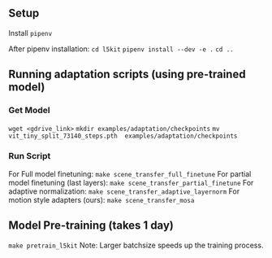 ## Setup

Install `pipenv` 

After pipenv installation:
`cd l5kit`
`pipenv install --dev -e .`
`cd ..`

## Running adaptation scripts (using pre-trained model)

### Get Model
`wget <gdrive_link>`
`mkdir examples/adaptation/checkpoints`
`mv vit_tiny_split_73140_steps.pth  examples/adaptation/checkpoints`

### Run Script
For Full model finetuning: `make scene_transfer_full_finetune`
For partial model finetuning (last layers): `make scene_transfer_partial_finetune`
For adaptive normalization: `make scene_transfer_adaptive_layernorm`
For motion style adapters (ours): `make scene_transfer_mosa`

 
## Model Pre-training (takes 1 day)
`make pretrain_l5kit`
Note: Larger batchsize speeds up the training process.
